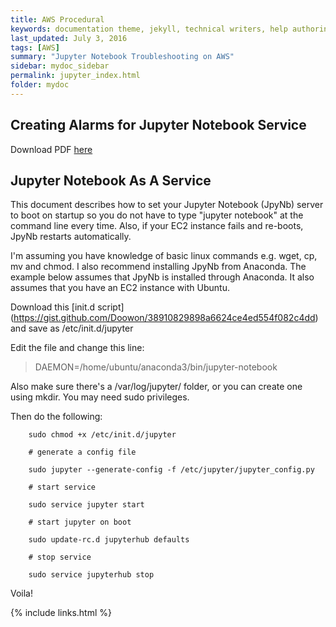 ```yaml
---
title: AWS Procedural
keywords: documentation theme, jekyll, technical writers, help authoring tools, hat replacements
last_updated: July 3, 2016
tags: [AWS]
summary: "Jupyter Notebook Troubleshooting on AWS"
sidebar: mydoc_sidebar
permalink: jupyter_index.html
folder: mydoc
---
```


## Creating Alarms for Jupyter Notebook Service
Download PDF [here](/pdf/Doc43_Jupyter_on_AWS.pdf) 

## Jupyter Notebook As A Service
This document describes how to set your Jupyter Notebook (JpyNb) server to boot on startup so you do not have to type "jupyter notebook" at the command line every time. Also, if your EC2 instance fails and re-boots, JpyNb restarts automatically. 

I'm assuming you have knowledge of basic linux commands e.g. wget, cp, mv and chmod. I also recommend installing JpyNb from Anaconda. The example below assumes that JpyNb is installed through Anaconda. It also assumes that you have an EC2 instance with Ubuntu. 

Download this [init.d script] (https://gist.github.com/Doowon/38910829898a6624ce4ed554f082c4dd) and save as /etc/init.d/jupyter

Edit the file and change this line:

> DAEMON=/home/ubuntu/anaconda3/bin/jupyter-notebook

Also make sure there's a /var/log/jupyter/ folder, or you can create one using mkdir. You may need sudo privileges. 

Then do the following:
```
    sudo chmod +x /etc/init.d/jupyter
    
    # generate a config file
    
    sudo jupyter --generate-config -f /etc/jupyter/jupyter_config.py
    
    # start service
    
    sudo service jupyter start
    
    # start jupyter on boot
    
    sudo update-rc.d jupyterhub defaults
    
    # stop service
    
    sudo service jupyterhub stop
```

Voila! 


{% include links.html %}
